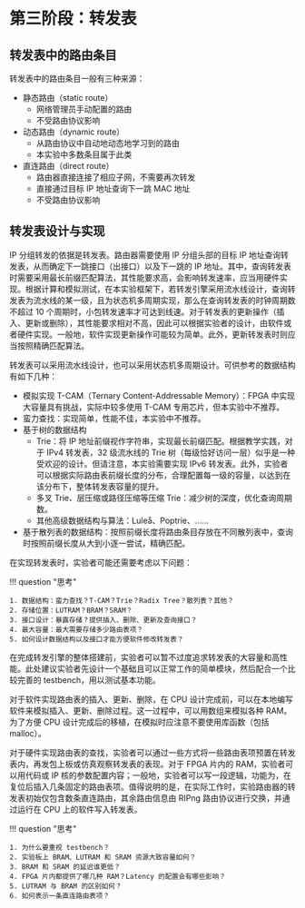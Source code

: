 # 第三阶段：转发表

## 转发表中的路由条目

转发表中的路由条目一般有三种来源：

* 静态路由（static route）
    * 网络管理员手动配置的路由
    * 不受路由协议影响
* 动态路由（dynamic route）
    * 从路由协议中自动地动态地学习到的路由
    * 本实验中多数条目属于此类
* 直连路由（direct route）
    * 路由器直接连接了相应子网，不需要再次转发
    * 直接通过目标 IP 地址查询下一跳 MAC 地址
    * 不受路由协议影响

## 转发表设计与实现

IP 分组转发的依据是转发表。路由器需要使用 IP 分组头部的目标 IP 地址查询转发表，从而确定下一跳接口（出接口）以及下一跳的 IP 地址。其中，查询转发表时需要采用最长前缀匹配算法，其性能要求高，会影响转发速率，应当用硬件实现。根据计算和模拟测试，在本实验框架下，若转发引擎采用流水线设计，查询转发表为流水线的某一级，且为状态机多周期实现，那么在查询转发表的时钟周期数不超过 10 个周期时，小包转发速率才可达到线速。对于转发表的更新操作（插入、更新或删除），其性能要求相对不高，因此可以根据实验者的设计，由软件或者硬件实现。一般地，软件实现更新操作可能较为简单。此外，更新转发表时则应当按照精确匹配算法。

转发表可以采用流水线设计，也可以采用状态机多周期设计。可供参考的数据结构有如下几种：

* 模拟实现 T-CAM（Ternary Content-Addressable Memory）：FPGA 中实现大容量具有挑战，实际中较多使用 T-CAM 专用芯片，但本实验中不推荐。
* 蛮力查找：实现简单，性能不佳，本实验中不推荐。
* 基于树的数据结构
    * Trie：将 IP 地址前缀视作字符串，实现最长前缀匹配。根据教学实践，对于 IPv4 转发表，32 级流水线的 Trie 树（每级恰好访问一层）似乎是一种受欢迎的设计。但请注意，本实验需要实现 IPv6 转发表。此外，实验者可以根据实际路由表前缀长度的分布，合理配置每一级的容量，以达到在该分布下，整体转发表容量的提升。
    * 多叉 Trie、层压缩或路径压缩等压缩 Trie：减少树的深度，优化查询周期数。
    * 其他高级数据结构与算法：Luleå、Poptrie、……
* 基于散列表的数据结构：按照前缀长度将路由条目存放在不同散列表中，查询时按照前缀长度从大到小逐一尝试，精确匹配。

在实现转发表时，实验者可能还需要考虑以下问题：

!!! question "思考"

    1. 数据结构：蛮力查找？T-CAM？Trie？Radix Tree？散列表？其他？
    2. 存储位置：LUTRAM？BRAM？SRAM？
    3. 接口设计：暴露存储？提供插入、删除、更新及查询接口？
    4. 最大容量：最大需要存储多少路由表项？
    5. 如何设计数据结构以及接口才能方便软件修改转发表？

在完成转发引擎的整体搭建前，实验者可以暂不过度追求转发表的大容量和高性能。此处建议实验者先设计一个基础且可以正常工作的简单模块，然后配合一个比较完善的 testbench，用以测试基本功能。

对于软件实现路由表的插入、更新、删除，在 CPU 设计完成前，可以在本地编写软件来模拟插入、更新、删除过程。这一过程中，可以用数组来模拟各种 RAM。为了方便 CPU 设计完成后的移植，在模拟时应注意不要使用库函数（包括 malloc）。

对于硬件实现路由表的查找，实验者可以通过一些方式将一些路由表项预置在转发表内，再发包上板或仿真观察转发表的表现。对于 FPGA 片内的 RAM，实验者可以用代码或 IP 核的参数配置内容；一般地，实验者可以写一段逻辑，功能为，在复位后插入几条固定的路由表项。值得说明的是，在实际工作时，实验路由器的转发表初始仅包含数条直连路由，其余路由信息由 RIPng 路由协议进行交换，并通过运行在 CPU 上的软件写入转发表。

!!! question "思考"

    1. 为什么要重视 testbench？
    2. 实验板上 BRAM、LUTRAM 和 SRAM 资源大致容量如何？
    3. BRAM 和 SRAM 的延迟谁更低？
    4. FPGA 片内都提供了哪几种 RAM？Latency 的配置会有哪些影响？
    5. LUTRAM 与 BRAM 的区别如何？
    6. 如何表示一条直连路由表项？